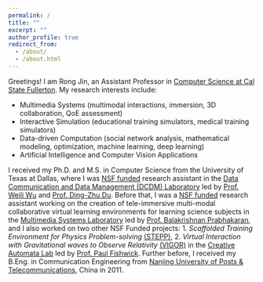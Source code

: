 ```yaml
---
permalink: /
title: ""
excerpt: ""
author_profile: true
redirect_from: 
  - /about/
  - /about.html
---
```

Greetings! I am Rong Jin, an Assistant Professor in [Computer Science at Cal State Fullerton](http://www.fullerton.edu/ecs/cs/). My research interests include:
* Multimedia Systems (multimodal interactions, immersion, 3D collaboration, QoE assessment)
* Interactive Simulation (educational training simulators, medical training simulators)
* Data-driven Computation (social network analysis, mathematical modeling, optimization, machine learning, deep learning)
* Artificial Intelligence and Computer Vision Applications
<!--* Social Computing (social network analysis, computational influence maximization, rumor source detection)-->


I received my Ph.D. and M.S. in Computer Science from the University of Texas at Dallas, where I was [NSF funded](https://www.nsf.gov/awardsearch/showAward?AWD_ID=1822985&HistoricalAwards=false) research assistant in the [Data Communication and Data Management (DCDM) Laboratory](https://theory.utdallas.edu/) led by [Prof. Weili Wu](https://cs.utdallas.edu/people/faculty/wu-weili/) and [Prof. Ding-Zhu Du](https://cs.utdallas.edu/people/faculty/du-ding-zhu/). 
Before that, I was a [NSF funded](https://www.nsf.gov/awardsearch/showAward?AWD_ID=1012975&HistoricalAwards=false) research assistant working on the creation of tele-immersive multi-modal collaborative virtual learning environments for learning science subjects in the [Multimedia Systems Laboratory](http://cs.utdallas.edu/multimedialab/) led by [Prof. Balakrishnan Prabhakaran](https://personal.utdallas.edu/~praba/), and I also worked on two other NSF Funded projects: 1. <i>Scaffolded Training Environment for Physics Problem-solving</i> [(STEPP)](https://stepp.utdallas.edu/), 2. <i>Virtual Interaction with Gravitational waves to Observe Relativity</i> [(VIGOR)](https://vigor.utdallas.edu/) in the [Creative Automata Lab](https://vimeo.com/89000338) led by [Prof. Paul Fishwick](https://cs.utdallas.edu/people/faculty/fishwick-paul/). Further before, I received my B.Eng. in Communication Engineering from [Nanjing University of Posts & Telecommunications](http://www.njupt.edu.cn/), China in 2011.


<!--#### Student Assistant Position Available -->
<!-- <p><small> I am always looking for self-motivated undergraduate and graduate students in the Computer Science program with strong interests in the above subjects as well as looking to work on research for course credit. If you would like to get involved with my research, take my class Seminar/Project CS first and make an excellent preliminary work. If you have not taken the class but are generally interested, I will typically give you a small project to work on in your spare time. Minimum time commitment for this position is one year. The financial support is considered after a certain probationary period. -->

